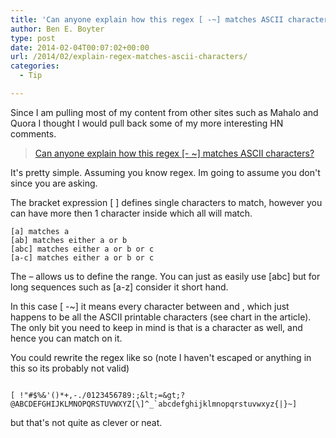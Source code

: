 ```yaml
---
title: 'Can anyone explain how this regex [ -~] matches ASCII characters?'
author: Ben E. Boyter
type: post
date: 2014-02-04T00:07:02+00:00
url: /2014/02/explain-regex-matches-ascii-characters/
categories:
  - Tip

---
```

Since I am pulling most of my content from other sites such as Mahalo and Quora I thought I would pull back some of my more interesting HN comments.

> [Can anyone explain how this regex [- ~] matches ASCII characters?](https://news.ycombinator.com/item?id=4774426)

It's pretty simple. Assuming you know regex. Im going to assume you don't since you are asking.

The bracket expression [ ] defines single characters to match, however you can have more then 1 character inside which all will match.

```
[a] matches a
[ab] matches either a or b
[abc] matches either a or b or c
[a-c] matches either a or b or c
```

The &#8211; allows us to define the range. You can just as easily use [abc] but for long sequences such as [a-z] consider it short hand.

In this case [ -~] it means every character between <space> and <tilde>, which just happens to be all the ASCII printable characters (see chart in the article). The only bit you need to keep in mind is that <space> is a character as well, and hence you can match on it.
  
You could rewrite the regex like so (note I haven't escaped or anything in this so its probably not valid)

```

[ !"#$%&'()*+,-./0123456789:;&lt;=&gt;?@ABCDEFGHIJKLMNOPQRSTUVWXYZ[\]^_`abcdefghijklmnopqrstuvwxyz{|}~]

```

but that's not quite as clever or neat.
